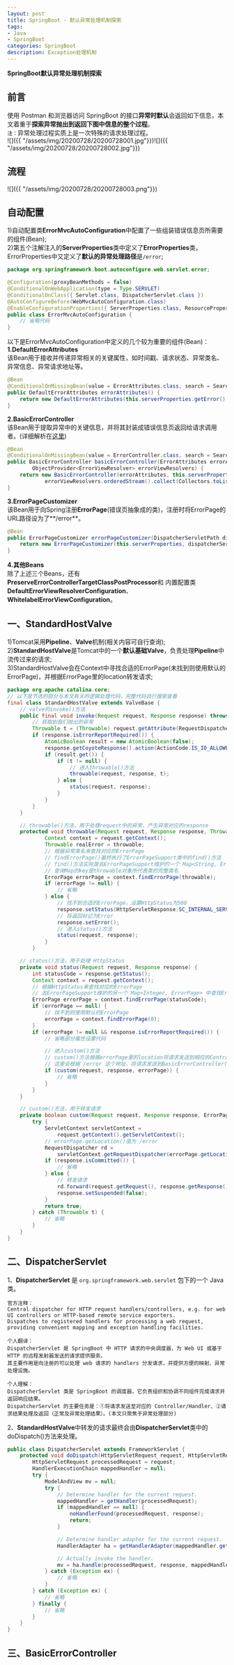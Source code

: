 ```yaml
---
layout: post
title: SpringBoot - 默认异常处理机制探索
tags:
- Java
- SpringBoot
categories: SpringBoot
description: Exception处理机制
---  
```

**SpringBoot默认异常处理机制探索**

<!-- more -->
## 前言
使用 Postman 和浏览器访问 SpringBoot 的接口**异常时默认**会返回如下信息，本文着重于**探索异常抛出到返回下图中信息的整个过程**。  
`注：`异常处理过程实质上是一次特殊的请求处理过程。  
![]({{ "/assets/img/20200728/20200728001.jpg"}})![]({{ "/assets/img/20200728/20200728002.jpg"}})  
## 流程
![]({{ "/assets/img/20200728/20200728003.png"}})
## 自动配置
1)自动配置类**ErrorMvcAutoConfiguration**中配置了一些组装错误信息页所需要的组件(Bean);  
2)第五个注解注入的**ServerProperties**类中定义了**ErrorProperties**类，ErrorProperties中又定义了**默认的异常处理路径**是`/error`;
```java
package org.springframework.boot.autoconfigure.web.servlet.error;

@Configuration(proxyBeanMethods = false)
@ConditionalOnWebApplication(type = Type.SERVLET)
@ConditionalOnClass({ Servlet.class, DispatcherServlet.class })
@AutoConfigureBefore(WebMvcAutoConfiguration.class)
@EnableConfigurationProperties({ ServerProperties.class, ResourceProperties.class, WebMvcProperties.class })
public class ErrorMvcAutoConfiguration {
    // 省略代码
}
```
以下是ErrorMvcAutoConfiguration中定义的几个较为重要的组件(Bean)：  
**1.DefaultErrorAttributes**  
该Bean用于接收并传递异常相关的关键属性，如时间戳、请求状态、异常类名、异常信息、异常请求地址等。
```java
@Bean
@ConditionalOnMissingBean(value = ErrorAttributes.class, search = SearchStrategy.CURRENT)
public DefaultErrorAttributes errorAttributes() {
    return new DefaultErrorAttributes(this.serverProperties.getError().isIncludeException());
}
```
**2.BasicErrorController**  
该Bean用于提取异常中的关键信息，并将其封装成错误信息页返回给请求调用者。(详细解析在[这里](#here))  
```java
@Bean
@ConditionalOnMissingBean(value = ErrorController.class, search = SearchStrategy.CURRENT)
public BasicErrorController basicErrorController(ErrorAttributes errorAttributes,
		ObjectProvider<ErrorViewResolver> errorViewResolvers) {
    return new BasicErrorController(errorAttributes, this.serverProperties.getError(),
			errorViewResolvers.orderedStream().collect(Collectors.toList()));
}
```
**3.ErrorPageCustomizer**  
该Bean用于向Spring注册**ErrorPage**(错误页抽象成的类)，注册时将ErrorPage的URL路径设为了**/error**。
```java
@Bean
public ErrorPageCustomizer errorPageCustomizer(DispatcherServletPath dispatcherServletPath) {
    return new ErrorPageCustomizer(this.serverProperties, dispatcherServletPath);
}
```
**4.其他Beans**  
除了上述三个Beans，还有**PreserveErrorControllerTargetClassPostProcessor**和
内置配置类**DefaultErrorViewResolverConfiguration**、**WhitelabelErrorViewConfiguration**。
## 一、StandardHostValve
1)Tomcat采用**Pipeline**、**Valve**机制(相关内容可自行查询);  
2)**StandardHostValve**是Tomcat中的一个**默认基础Valve**，负责处理**Pipeline**中流传过来的请求;  
3)StandardHostValve会在Context中寻找合适的ErrorPage(未找到则使用默认的ErrorPage)，并根据ErrorPage里的location转发请求;  
```java
package org.apache.catalina.core;
// 以下是节选的部分与本文有关的逻辑处理代码，完整代码自行搜索查看
final class StandardHostValve extends ValveBase {
    // valve的invoke()方法
    public final void invoke(Request request, Response response) throws IOException, ServletException {
        // 获取到我们抛出的异常
        Throwable t = (Throwable) request.getAttribute(RequestDispatcher.ERROR_EXCEPTION);
        if (response.isErrorReportRequired()) {
            AtomicBoolean result = new AtomicBoolean(false);
            response.getCoyoteResponse().action(ActionCode.IS_IO_ALLOWED, result);
            if (result.get()) {
                if (t != null) {
                    // 进入throwable()方法
                    throwable(request, response, t);
                } else {
                    status(request, response);
                }
            }
        }
    }

    // throwable()方法，用于处理request中的异常，产生异常对应的response
    protected void throwable(Request request, Response response, Throwable throwable) {
            Context context = request.getContext();
            Throwable realError = throwable;
            // 根据异常类名来查找对应的ErrorPage
            // findErrorPage()最终执行了ErrorPageSupport类中的find()方法
            // find()方法实际是去ErrorPageSupport维护的一个 Map<String, ErrorPage> 中查找ErrorPage
            // 查询Map的key是throwable对象所代表类的完整类名
            ErrorPage errorPage = context.findErrorPage(throwable);
            if (errorPage != null) {
                // 省略
            } else {
                // 找不到合适的ErrorPage，设置HttpStatus为500
                response.setStatus(HttpServletResponse.SC_INTERNAL_SERVER_ERROR);
                // 将返回标记为Error
                response.setError();
                // 进入status()方法
                status(request, response);
            }
        }

    // status()方法，用于处理 HttpStatus
    private void status(Request request, Response response) {
        int statusCode = response.getStatus();
        Context context = request.getContext();
        // 根据HttpStatus来查找对应的ErrorPage
        // 去ErrorPageSupport维护的另一个 Map<Integer, ErrorPage> 中查找ErrorPage
        ErrorPage errorPage = context.findErrorPage(statusCode);
        if (errorPage == null) {
            // 找不到则使用默认的ErrorPage
            errorPage = context.findErrorPage(0);
        }
        if (errorPage != null && response.isErrorReportRequired()) {
            // 省略部分属性设置代码

            // 进入custom()方法
            // custom()方法根据errorPage里的location将请求发送到相应的Controller
            // 这里会根据 /error 这个地址，将请求发送到BasicErrorController(当然中间还会经过DispatcherServlet)
            if (custom(request, response, errorPage)) {
                // 省略
            }
        }
    }

    // custom()方法，用于转发请求
    private boolean custom(Request request, Response response, ErrorPage errorPage) {
        try {
            ServletContext servletContext =
                request.getContext().getServletContext();
            // errorPage.getLocation()值为 /error
            RequestDispatcher rd =
                servletContext.getRequestDispatcher(errorPage.getLocation());
            if (response.isCommitted()) {
                // 省略
            } else {
                // 转发请求
                rd.forward(request.getRequest(), response.getResponse());
                response.setSuspended(false);
            }
            return true;
        } catch (Throwable t) {
            // 省略
        }
    }
}
```  

## 二、DispatcherServlet
1、**DispatcherServlet** 是 `org.springframework.web.servlet` 包下的一个 Java 类。  
```text
官方注释：
Central dispatcher for HTTP request handlers/controllers, e.g. for web UI controllers or HTTP-based remote service exporters. 
Dispatches to registered handlers for processing a web request, providing convenient mapping and exception handling facilities.

个人翻译：
DispatcherServlet 是 SpringBoot 中 HTTP 请求的中央调度器，为 Web UI 或基于 HTTP 的远程发射器发送的请求提供服务。
其主要作用是向注册的可以处理 web 请求的 handlers 分发请求，并提供方便的映射、异常处理设施。

个人理解：
DispatcherServlet 类是 SpringBoot 的调度器，它负责组织和协调不同组件完成请求并返回响应结果。
DispatcherServlet 的主要任务是：①将请求发送至对应的 Controller/Handler、②请求结果处理及返回（正常及异常处理结果）。(本文只聚焦于异常处理部分)
```
2、**StandardHostValve**中转发的请求最终会由**DispatcherServlet**类中的doDispatch()方法来处理。  
```java
public class DispatcherServlet extends FrameworkServlet {
    protected void doDispatch(HttpServletRequest request, HttpServletResponse response) throws Exception {
        HttpServletRequest processedRequest = request;
        HandlerExecutionChain mappedHandler = null;
        try {
            ModelAndView mv = null;
            try {
                // Determine handler for the current request.
                mappedHandler = getHandler(processedRequest);
                if (mappedHandler == null) {
                    noHandlerFound(processedRequest, response);
                    return;
                }

                // Determine handler adapter for the current request.
                HandlerAdapter ha = getHandlerAdapter(mappedHandler.getHandler());

                // Actually invoke the handler.
                mv = ha.handle(processedRequest, response, mappedHandler.getHandler());
            } catch (Exception ex) {
                // 省略
            }
        } catch (Exception ex) {
            // 省略
        } finally {
            // 省略
        }
    }
}
```  
## 三、<span id="here">BasicErrorController</span>  

